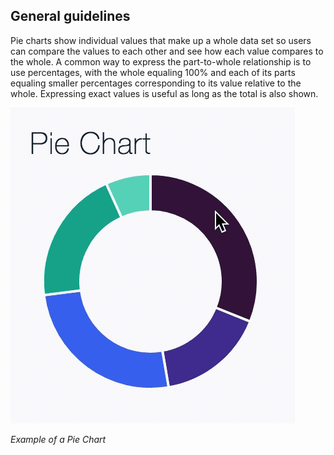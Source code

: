 ## General guidelines

Pie charts show individual values that make up a whole data set so users can compare the values to each other and see how each value compares to the whole. A common way to express the part-to-whole relationship is to use percentages, with the whole equaling 100% and each of its parts equaling smaller percentages corresponding to its value relative to the whole. Expressing exact values is useful as long as the total is also shown.

<div class="gif">
  <img src="images/usage-pie-chart.gif" />
</div>

_Example of a Pie Chart_
